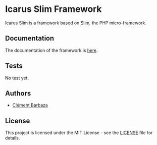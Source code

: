 # Icarus Slim Framework

Icarus Slim is a framework based on [Slim](https://www.slimframework.com), the PHP micro-framework.

## Documentation

The documentation of the framework is [here](https://github.com/cba85/icarus-slim-docs).

## Tests

No test yet.

## Authors

- [Clément Barbaza](https://www.github.com/cba85)

## License

This project is licensed under the MIT License - see the [LICENSE](../LICENSE) file for details.